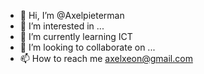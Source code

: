 - 👋 Hi, I’m @Axelpieterman
- 👀 I’m interested in ...
- 🌱 I’m currently learning ICT
- 💞️ I’m looking to collaborate on ...
- 📫 How to reach me axelxeon@gmail.com

<!---
Axelpieterman/Axelpieterman is a ✨ special ✨ repository because its `README.md` (this file) appears on your GitHub profile.
You can click the Preview link to take a look at your changes.
--->
